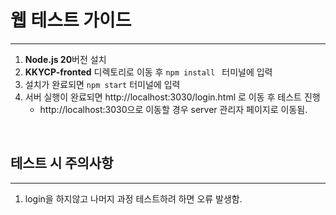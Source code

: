 # 웹 테스트 가이드
---

1. **Node.js 20**버전 설치
2. **KKYCP-fronted** 디렉토리로 이동 후 ```npm install ``` 터미널에 입력
3. 설치가 완료되면 ``` npm start ``` 터미널에 입력
4. 서버 실행이 완료되면  http://localhost:3030/login.html 로 이동 후 테스트 진행
   - http://localhost:3030으로 이동할 경우 server 관리자 페이지로 이동됨.   

<br>

## 테스트 시 주의사항
---
1. login을 하지않고 나머지 과정 테스트하려 하면 오류 발생함.
